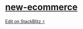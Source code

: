 # [new-ecommerce](https://elegant-toffee-dd1cc3.netlify.app/)

[Edit on StackBlitz ⚡️](https://stackblitz.com/edit/stackblitz-starters-dk8cbm)

